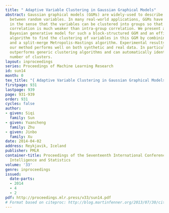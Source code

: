 ```yaml
---
title: " Adaptive Variable Clustering in Gaussian Graphical Models"
abstract: Gaussian graphical models (GGMs) are widely-used to describe the relationship
  between random variables. In many real-world applications, GGMs have a block structure
  in the sense that the variables can be clustered into groups so that inter-group
  correlation is much weaker than intra-group correlation. We present a novel nonparametric
  Bayesian generative model for such a block-structured GGM and an efficient inference
  algorithm to find the clustering of variables in this GGM by combining a Gibbs sampler
  and a split-merge Metropolis-Hastings algorithm. Experimental results show that
  our method performs well on both synthetic and real data. In particular, our method
  outperforms generic clustering algorithms and can automatically identify the true
  number of clusters.
layout: inproceedings
series: Proceedings of Machine Learning Research
id: sun14
month: 0
tex_title: "{ Adaptive Variable Clustering in Gaussian Graphical Models}"
firstpage: 931
lastpage: 939
page: 931-939
order: 931
cycles: false
author:
- given: Siqi
  family: Sun
- given: Yuancheng
  family: Zhu
- given: Jinbo
  family: Xu
date: 2014-04-02
address: Reykjavik, Iceland
publisher: PMLR
container-title: Proceedings of the Seventeenth International Conference on Artificial
  Intelligence and Statistics
volume: '33'
genre: inproceedings
issued:
  date-parts:
  - 2014
  - 4
  - 2
pdf: http://proceedings.mlr.press/v33/sun14.pdf
# Format based on citeproc: http://blog.martinfenner.org/2013/07/30/citeproc-yaml-for-bibliographies/
---
```

